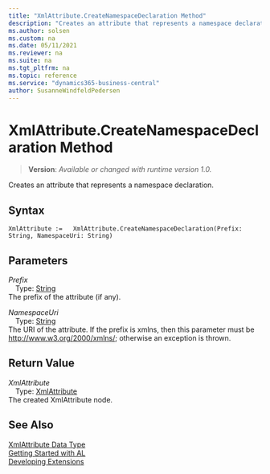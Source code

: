 ```yaml
---
title: "XmlAttribute.CreateNamespaceDeclaration Method"
description: "Creates an attribute that represents a namespace declaration."
ms.author: solsen
ms.custom: na
ms.date: 05/11/2021
ms.reviewer: na
ms.suite: na
ms.tgt_pltfrm: na
ms.topic: reference
ms.service: "dynamics365-business-central"
author: SusanneWindfeldPedersen
---
```

[//]: # (START>DO_NOT_EDIT)
[//]: # (IMPORTANT:Do not edit any of the content between here and the END>DO_NOT_EDIT.)
[//]: # (Any modifications should be made in the .xml files in the ModernDev repo.)
# XmlAttribute.CreateNamespaceDeclaration Method
> **Version**: _Available or changed with runtime version 1.0._

Creates an attribute that represents a namespace declaration.


## Syntax
```
XmlAttribute :=   XmlAttribute.CreateNamespaceDeclaration(Prefix: String, NamespaceUri: String)
```
## Parameters
*Prefix*  
&emsp;Type: [String](../string/string-data-type.md)  
The prefix of the attribute (if any).
        
*NamespaceUri*  
&emsp;Type: [String](../string/string-data-type.md)  
The URI of the attribute. If the prefix is xmlns, then this parameter must be http://www.w3.org/2000/xmlns/; otherwise an exception is thrown.  


## Return Value
*XmlAttribute*  
&emsp;Type: [XmlAttribute](xmlattribute-data-type.md)  
The created XmlAttribute node.


[//]: # (IMPORTANT: END>DO_NOT_EDIT)
## See Also
[XmlAttribute Data Type](xmlattribute-data-type.md)  
[Getting Started with AL](../../devenv-get-started.md)  
[Developing Extensions](../../devenv-dev-overview.md)